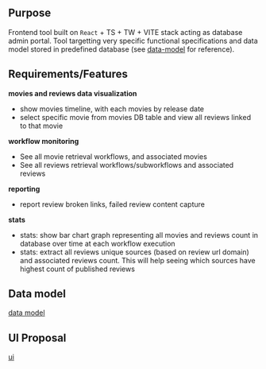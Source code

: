 ## Purpose
Frontend tool built on `React` + TS + TW + VITE stack acting as database admin portal.
Tool targetting very specific functional specifications and data model stored in predefined database (see [data-model](/docs/data-model.md) for reference).


## Requirements/Features
**movies and reviews data visualization**
- show movies timeline, with each movies by release date
- select specific movie from movies DB table and view all reviews linked to that movie

**workflow monitoring**
- See all movie retrieval workflows, and associated movies 
- See all reviews retrieval workflows/subworkflows and associated reviews

**reporting**
- report review broken links, failed review content capture

**stats** 
- stats: show bar chart graph representing all movies and reviews count in database over time at each workflow execution
- stats: extract all reviews unique sources (based on review url domain) and associated reviews count. This will help seeing which sources have highest count of published reviews


## Data model
[data model](/docs/data-model.md)

## UI Proposal
[ui](/docs/ui.md)
